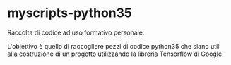 # myscripts-python35
Raccolta di codice ad uso formativo personale.

L'obiettivo è quello di raccogliere pezzi di codice python35 che siano utili alla costruzione di un progetto utilizzando la libreria Tensorflow di Google.
